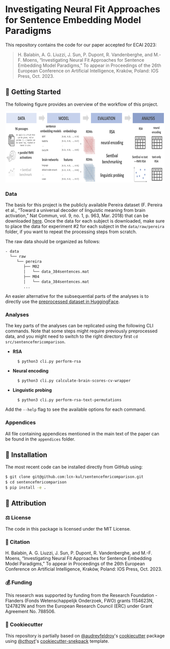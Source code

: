 # Investigating Neural Fit Approaches for Sentence Embedding Model Paradigms

This repository contains the code for our paper accepted for ECAI 2023:
> H. Balabin, A. G. Liuzzi, J. Sun, P. Dupont, R. Vandenberghe, and M.-F. Moens, “Investigating Neural Fit Approaches 
> for Sentence Embedding Model Paradigms,” To appear in Proceedings of the 26th European Conference on Artificial 
> Intelligence, Kraków, Poland: IOS Press, Oct. 2023.

## 💪 Getting Started

The following figure provides an overview of the workflow of this project.

<p align="center">
  <img src="images/workflow.png" height="225">
</p>

### Data

The basis for this project is the publicly available Pereira dataset (F. Pereira et al., “Toward a universal decoder of 
linguistic meaning from brain activation,” Nat Commun, vol. 9, no. 1, p. 963, Mar. 2018) that can be downloaded 
[here](https://evlab.mit.edu/sites/default/files/documents/index2.html). Once the data for each subject is downloaded,
make sure to place the data for experiment #2 for each subject in the `data/raw/pereira` folder, if you want to repeat
the processing steps from scratch. 

The raw data should be organized as follows:
```
- data
  └── raw
     └── pereira
        ├── M02
        │   └── data_384sentences.mat
        ├── M04
        │   └── data_384sentences.mat
        ...
```

An easier alternative for the subsequential parts of the analyses is to directly use the 
[preprocessed dataset in HuggingFace](https://huggingface.co/datasets/helena-balabin/pereira_fMRI_passages).

### Analyses

The key parts of the analyses can be replicated using the following CLI commands. Note that some steps might require 
previously preprocessed data, and you might need to switch to the right directory first `cd src/sentencefmricomparison`.
- **RSA**
  ```shell
    $ python3 cli.py perform-rsa
  ```
- **Neural encoding**
  ```shell
    $ python3 cli.py calculate-brain-scores-cv-wrapper 
  ```
- **Linguistic probing**
  ```shell
    $ python3 cli.py perform-rsa-text-permutations
  ```
Add the `--help` flag to see the available options for each command.

### Appendices

All file containing appendices mentioned in the main text of the paper can be found in the `appendices` folder.

## 🚀 Installation

The most recent code can be installed directly from GitHub using:

```bash
$ git clone git@github.com:lcn-kul/sentencefmricomparison.git
$ cd sentencefmricomparison
$ pip install -e .
```
## 👋 Attribution

### ⚖️ License

The code in this package is licensed under the MIT License.

### 📖 Citation

H. Balabin, A. G. Liuzzi, J. Sun, P. Dupont, R. Vandenberghe, and M.-F. Moens, “Investigating Neural Fit Approaches for 
Sentence Embedding Model Paradigms,” To appear in Proceedings of the 26th European Conference on Artificial 
Intelligence, Kraków, Poland: IOS Press, Oct. 2023.

### 💰 Funding

This research was supported by funding from the Research Foundation - Flanders (Fonds Wetenschappelijk Onderzoek, FWO) 
grants 1154623N, 1247821N and from the European Research Council (ERC) under Grant Agreement No. 788506.

### 🍪 Cookiecutter

This repository is partially based on [@audreyfeldroy](https://github.com/audreyfeldroy)'s
[cookiecutter](https://github.com/cookiecutter/cookiecutter) package using [@cthoyt](https://github.com/cthoyt)'s
[cookiecutter-snekpack](https://github.com/cthoyt/cookiecutter-snekpack) template.
